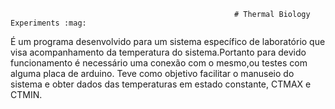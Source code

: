                                  
                                                      
                                                      # Thermal Biology Experiments :mag:
  

É um programa desenvolvido para um sistema específico de laboratório que visa acompanhamento da temperatura do sistema.Portanto para devido funcionamento é necessário uma conexão com o mesmo,ou testes com alguma placa de arduino. Teve como objetivo facilitar o manuseio do sistema e obter dados das temperaturas em estado constante, CTMAX e CTMIN.


